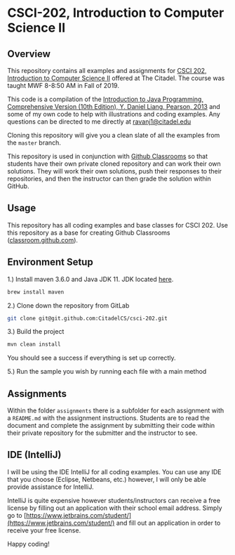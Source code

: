 # CSCI-202, Introduction to Computer Science II

## Overview

This repository contains all examples and assignments for [CSCI 202, Introduction to Computer Science II](http://www.citadel.edu/root/ccs-courses/372-academics/schools/ssm/cyber-and-computer-sciences/21149-csi-202-introduction-to-computer-science-ii) offered at The Citadel. 
The course was taught MWF 8-8:50 AM in Fall of 2019.

This code is a compilation of the [Introduction to Java Programming, Comprehensive Version (10th Edition), Y. Daniel Liang, Pearson, 2013](https://www.amazon.com/Introduction-Java-Programming-Comprehensive-Version-ebook/dp/B00HNZ4K1U/ref=sr_1_fkmr0_2?keywords=Introduction+to+Java+Programming%2C+Comprehensive+Version+%2810th+Edition%29%2C+Y.+Daniel+Liang%2C+Pearson%2C+2013&qid=1553277439&s=gateway&sr=8-2-fkmr0) and 
some of my own code to help with illustrations and coding examples. Any questions can be directed to me directly at [ravanj1@citadel.edu](mailto:ravanj1@citadel.edu)

Cloning this repository will give you a clean slate of all the examples from the `master` branch.

This repository is used in conjunction with [Github Classrooms](https://classroom.github.com/) so that students have their own private cloned repository and can work their own solutions. They will work their own solutions,
push their responses to their repositories, and then the instructor can then grade the solution within GitHub.

## Usage

This repository has all coding examples and base classes for CSCI 202. Use this repository as a base for creating Github Classrooms ([classroom.github.com](https://classroom.github.com/)).

## Environment Setup

1.) Install maven 3.6.0 and Java JDK 11. JDK located [here](https://openjdk.java.net/install/).

```bash
brew install maven
```

2.) Clone down the repository from GitLab

```bash
git clone git@git.github.com:CitadelCS/csci-202.git
```

3.) Build the project

```bash
mvn clean install
```

You should see a success if everything is set up correctly.

5.) Run the sample you wish by running each file with a main method

## Assignments

Within the folder `assignments` there is a subfolder for each assignment with a `README.md` with the assignment instructions. Students are to read the document and complete the assignment by
submitting their code within their private repository for the submitter and the instructor to see.

## IDE (IntelliJ)

I will be using the IDE IntelliJ for all coding examples. You can use any IDE that you choose (Eclipse, Netbeans, etc.) however,
I will only be able provide assistance for IntelliJ.

IntelliJ is quite expensive however students/instructors can receive a free license by filling out an application with their
school email address. Simply go to [https://www.jetbrains.com/student/](https://www.jetbrains.com/student/) and fill out an
application in order to receive your free license.

Happy coding!

